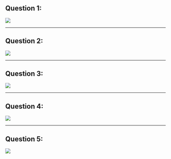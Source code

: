 
Question 1:
------------
![](https://github.com/YasminFathy/Coursera-Machine-Learning-AndrewNg/blob/master/Week2/imgs/w2_Quiz1_1.png)


------------------------------------------------------------------------------------------------------------------------

Question 2:
------------
![](https://github.com/YasminFathy/Coursera-Machine-Learning-AndrewNg/blob/master/Week2/imgs/w2_Quiz1_2.png)


------------------------------------------------------------------------------------------------------------------------


Question 3:
------------
![](https://github.com/YasminFathy/Coursera-Machine-Learning-AndrewNg/blob/master/Week2/imgs/w2_Quiz1_3.png)


------------------------------------------------------------------------------------------------------------------------

Question 4:
------------
![](https://github.com/YasminFathy/Coursera-Machine-Learning-AndrewNg/blob/master/Week2/imgs/w2_Quiz1_4.png)


------------------------------------------------------------------------------------------------------------------------

Question 5:
------------
![](https://github.com/YasminFathy/Coursera-Machine-Learning-AndrewNg/blob/master/Week2/imgs/w2_Quiz1_5.png)

